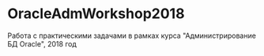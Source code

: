 # OracleAdmWorkshop2018
Работа с практическими задачами в рамках курса "Администрирование БД Oracle", 2018 год
